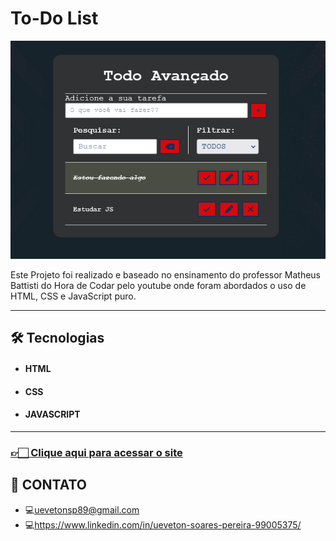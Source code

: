 # To-Do List

<div>
    <img src=".github/Todo-List.png">
</div>

<div>
    <p>Este Projeto foi realizado e baseado no ensinamento do professor Matheus Battisti do Hora de Codar pelo youtube onde foram abordados o uso de HTML, CSS e JavaScript puro.</p>
</div>
<div>
<hr>
    <h2>🛠 Tecnologias</h2>
    <ul>
        <li>
            <h4>HTML</h4>
        </li>
        <li>
            <h4>CSS</h4>
        </li>
        <li>
            <h4>JAVASCRIPT</h4>
        </li>
    </ul>
</div>
<hr>

[<h3>👉🏻 <b>Clique aqui para acessar o site</b></h3>](https://ueveton.github.io/Projeto-TODO/)

## 📲 CONTATO

- 💻uevetonsp89@gmail.com
- 💻https://www.linkedin.com/in/ueveton-soares-pereira-99005375/